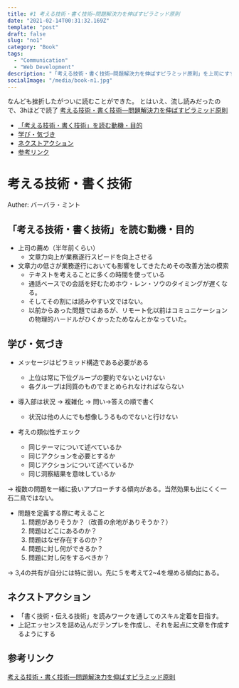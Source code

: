 ```yaml
---
title: #1 考える技術・書く技術―問題解決力を伸ばすピラミッド原則
date: "2021-02-14T00:31:32.169Z"
template: "post"
draft: false
slug: "no1"
category: "Book"
tags:
  - "Communication"
  - "Web Development"
description: "「考える技術・書く技術―問題解決力を伸ばすピラミッド原則」を上司にすすめられて読んでみての感想とネクストアクション"
socialImage: "/media/book-n1.jpg"
---
```


なんども挫折したがついに読むことができた。
とはいえ、流し読みだったので、3hほどで読了
[考える技術・書く技術―問題解決力を伸ばすピラミッド原則 ](https://amzn.to/3dhEFzz)

- [「考える技術・書く技術」を読む動機・目的](#「考える技術・書く技術」を読む動機・目的)
- [学び・気づき](#学び・気づき)
- [ネクストアクション](#ネクストアクション)
- [参考リンク](#参考リンク)

# 考える技術・書く技術

Auther: バーバラ・ミント

## 「考える技術・書く技術」を読む動機・目的

- 上司の薦め（半年前くらい）
    - 文章力向上が業務遂行スピードを向上させる
- 文章力の低さが業務遂行においても影響をしてきたためその改善方法の模索
    - テキストを考えることに多くの時間を使っている
    - 通話ベースでの会話を好むためホウ・レン・ソウのタイミングが遅くなる。
    - そしてその割には読みやすい文ではない。
    - 以前からあった問題ではあるが、リモート化以前はコミュニケーションの物理的ハードルがひくかったためなんとかなっていた。

## 学び・気づき

- メッセージはピラミッド構造である必要がある
    - 上位は常に下位グループの要約でないといけない
    - 各グループは同質のものでまとめられなければならない

- 導入部は状況 → 複雑化 → 問い→答えの順で書く
    - 状況は他の人にでも想像しうるものでないと行けない

- 考えの類似性チエック
    - 同じテーマについて述べているか
    - 同じアクションを必要とするか
    - 同じアクションについて述べているか
    - 同じ洞察結果を意味しているか

→ 複数の問題を一緒に扱いアプローチする傾向がある。当然効果も出にくく一石二鳥ではない。

- 問題を定義する際に考えること
    1. 問題がありそうか？（改善の余地がありそうか？）
    2. 問題はどこにあるのか？
    3. 問題はなぜ存在するのか？
    4. 問題に対し何ができるか？
    5. 問題に対し何をするべきか？

→ 3,4の共有が自分には特に弱い。先に５を考えて2~4を埋める傾向にある。

## ネクストアクション

- 「書く技術・伝える技術」を読みワークを通してのスキル定着を目指す。
- 上記エッセンスを詰め込んだテンプレを作成し、それを起点に文章を作成するようにする

## 参考リンク
[考える技術・書く技術―問題解決力を伸ばすピラミッド原則 ](https://amzn.to/3dhEFzz)
